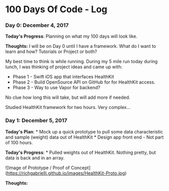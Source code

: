 # 100 Days Of Code - Log

### Day 0: December 4, 2017

**Today's Progress**: Planning on what my 100 days will look like.

**Thoughts:** I will be on Day 0 until I have a framework. What do I want to learn and how? Tutorials or Project or both?

My best time to think is while running. During my 5 mile run today during lunch, I was thinking of project ideas and came up with:
  * Phase 1 - Swift iOS app that interfaces HealthKit
  * Phase 2 - Build OpenSource API on GitHub for for HealthKit access.
  * Phase 3 - Way to use Vapor for backend?

  No clue how long this will take, but will add more if needed.

  Studied HealthKit framework for two hours. Very complex...

### Day 1: December 5, 2017

**Today's Plan**:
    * Mock up a quick prototype to pull some data characteristic and sample (weight) data out of HealthKit
    * Design app front end - Not part of 100 hours.

**Today's Progress**:
    * Pulled weights out of HealthKit. Nothing pretty, but data is back and in an array.

![Image of Prototype / Proof of Concept]
(https://richgabrielli.github.io/images/HealthKit-Proto.jpg)

**Thoughts:**
